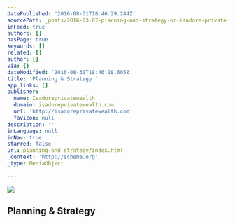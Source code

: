 ```yaml
---
datePublished: '2016-08-31T18:46:29.244Z'
sourcePath: _posts/2016-03-07-planning-and-strategy-or-isadore-private-wealth.md
inFeed: true
authors: []
hasPage: true
keywords: []
related: []
author: []
via: {}
dateModified: '2016-08-31T18:46:28.605Z'
title: 'Planning & Strategy '
app_links: []
publisher:
  name: Isadoreprivatewealth
  domain: isadoreprivatewealth.com
  url: 'http://isadoreprivatewealth.com'
  favicon: null
description: ''
inLanguage: null
inNav: true
starred: false
url: planning-and-strategy/index.html
_context: 'http://schema.org'
_type: MediaObject

---
```

<article style=""><img src="https://s3-us-west-2.amazonaws.com/the-grid-img/p/3af3556a1f3e07662557f23cbc259e81d5370d4f.jpg" /><h1>Planning &amp; Strategy </h1></article>